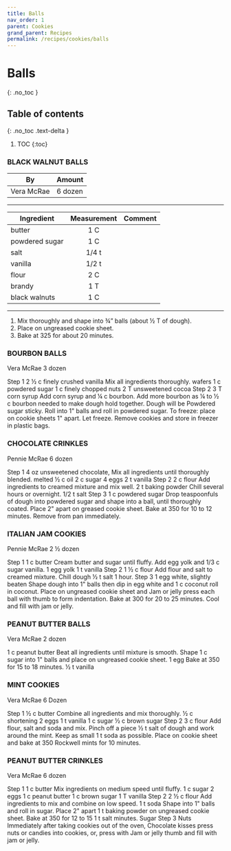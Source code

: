 ```yaml
---
title: Balls
nav_order: 1
parent: Cookies
grand_parent: Recipes
permalink: /recipes/cookies/balls
---
```


# Balls
{: .no_toc }

## Table of contents
{: .no_toc .text-delta }

1. TOC
{:toc}

### BLACK WALNUT BALLS

| By         | Amount  |
| ---------- | ------- |
| Vera McRae | 6 dozen |

---

| Ingredient     | Measurement | Comment |
| -------------- | :---------: | ------- |
| butter         |     1 C     |         |
| powdered sugar |     1 C     |         |
| salt           |    1/4 t    |         |
| vanilla        |    1/2 t    |         |
| flour          |     2 C     |         |
| brandy         |     1 T     |         |
| black walnuts  |     1 C     |         |

---

1. Mix thoroughly and shape into ¾” balls (about ½ T of dough).
2. Place on ungreased cookie sheet.
3. Bake at 325 for about 20 minutes.

### BOURBON BALLS
Vera McRae
3 dozen

Step 1
2 ½ c finely crushed vanilla		Mix all ingredients thoroughly.
     wafers
1 c powdered sugar
1 c finely chopped nuts
2 T unsweetened cocoa
Step 2
3 T corn syrup				Add corn syrup and ¼ c bourbon.  Add more bourbon as
¼ to ½ c bourbon 			needed to make dough hold together.  Dough will be
Powdered sugar	sticky.  Roll into 1" balls and roll in powdered sugar.  To
freeze:  place on cookie sheets 1" apart.  Let freeze.
Remove cookies and store in freezer in plastic bags.

### CHOCOLATE CRINKLES
Pennie McRae
6 dozen

Step 1
4 oz unsweetened chocolate,		Mix all ingredients until thoroughly blended.
     melted
½ c oil
2 c sugar
4 eggs
2 t vanilla
Step 2
2 c flour				Add ingredients to creamed mixture and mix well.
2 t baking powder			Chill several hours or overnight.
1/2 t salt
Step 3
1 c powdered sugar			Drop teaspoonfuls of dough into powdered sugar and
shape into a ball, until thoroughly coated.  Place 2"
apart on greased cookie sheet.  Bake at 350 for 10 to
12 minutes.  Remove from pan immediately.

### ITALIAN JAM COOKIES
Pennie McRae
2 ½ dozen

Step 1
1 c butter				Cream butter and sugar until fluffy.  Add egg yolk and
1/3 c sugar				vanilla.
1 egg yolk
1 t vanilla
Step 2
1 ½ c flour				Add flour and salt to creamed mixture.  Chill dough
½ t salt					1 hour.
Step 3
1 egg white, slightly beaten 		Shape dough into 1" balls then dip in egg white and
1 c coconut 				roll in coconut.  Place on ungreased cookie sheet and
Jam or jelly 				press each ball with thumb to form indentation.  Bake
at 300 for 20 to 25 minutes.  Cool and fill with jam or jelly.

### PEANUT BUTTER BALLS
Vera McRae
2 dozen

1 c peanut butter			Beat all ingredients until mixture is smooth.  Shape
1 c sugar 				into 1" balls and place on ungreased cookie sheet.
1 egg					Bake at 350 for 15 to 18 minutes.
½ t vanilla

### MINT COOKIES
Vera McRae
 6 Dozen

Step 1
½ c butter				Combine all ingredients and mix thoroughly.
½ c shortening
2 eggs
1 t vanilla
1 c sugar
½ c brown sugar
Step 2
3 c flour				Add flour, salt and soda and mix.  Pinch off a piece
½ t salt					of dough and work around the mint.  Keep as small
1 t soda				as possible.  Place on cookie sheet and bake at 350 Rockwell mints			for 10 minutes.

### PEANUT BUTTER CRINKLES
 Vera McRae
6 dozen

Step 1
1 c butter				Mix ingredients on medium speed until fluffy.
1 c sugar
2 eggs
1 c peanut butter
1 c brown sugar
1 T vanilla
Step 2
2 ½ c flour				Add ingredients to mix and combine on low speed.
1 t soda				Shape into 1" balls and roll in sugar.  Place 2" apart
1 t baking powder			on ungreased cookie sheet.  Bake at 350 for 12 to 15
1 t salt					minutes.
Sugar
Step 3
Nuts					Immediately after taking cookies out of the oven,
Chocolate kisses			press nuts or candies into cookies, or, press with
Jam or jelly				thumb and fill with jam or jelly.
